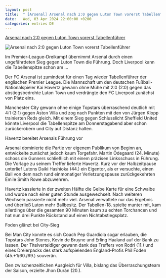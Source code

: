 ```yaml
---
layout: post
title:  " [Arsenal] Arsenal nach 2:0 gegen Luton Town vorerst Tabellenführer"
date:   Wed, 03 Apr 2024 22:00:00 +0200
categories: entries DE
---
```

[Arsenal nach 2:0 gegen Luton Town vorerst Tabellenführer](https://www.schwaebische.de/sport/arsenal-nach-20-gegen-luton-town-vorerst-tabellenfuehrer-2404769)

![Arsenal nach 2:0 gegen Luton Town vorerst Tabellenführer](https://cdn.schwaebische.de/2024/04/03/615ad724-01f3-416f-a28a-0599f5f42b0f.jpeg)

Im Premier-League-Dreikampf übernimmt Arsenal durch einen ungefährdeten Sieg gegen Luton Town die Führung. Doch Liverpool kann die Tabellenspitze schon am ...

Der FC Arsenal ist zumindest für einen Tag wieder Tabellenführer der englischen Premier League. Die Mannschaft um den deutschen Fußball-Nationalspieler Kai Havertz gewann ohne Mühe mit 2:0 (2:0) gegen das abstiegsbedrohte Luton Town und verdrängte den FC Liverpool zunächst von Platz eins.

Manchester City gewann ohne einige Topstars überraschend deutlich mit 4:1 (2:1) gegen Aston Villa und zog nach Punkten mit den von Jürgen Klopp trainierten Reds gleich. Mit einem Sieg gegen Schlusslicht Sheffield United könnte Liverpool die Tabellenspitze am Donnerstagabend aber schon zurückerobern und City auf Distanz halten.

Havertz bereitet Arsenals Führung vor

Arsenal dominierte die Partie vor eigenem Publikum von Beginn an, entwickelte zunächst jedoch kaum Torgefahr. Martin Ödegaard (24. Minute) schoss die Gunners schließlich mit einem präzisen Linksschuss in Führung. Die Vorlage zu seinem Treffer lieferte Havertz. Kurz vor der Halbzeitpause unterlief Lutons Daiki Hashioka (44.) ein Eigentor, als er versuchte, einen Ball von dem nach rund einmonatiger Verletzungspause zurückgekehrten Emile Smith Rowe abzuwehren.

Havertz kassierte in der zweiten Hälfte die Gelbe Karte für eine Schwalbe und wurde nach einer guten Stunde ausgewechselt. Nach weiteren Wechseln passierte nicht mehr viel. Arsenal verwaltete nur das Ergebnis und überließ Luton mehr Ballbesitz. Der Tabellen-18. spielte munter mit, kam allerdings über die gesamten 90 Minuten kaum zu echten Torchancen und hat nun drei Punkte Rückstand auf einen Nichtabstiegsplatz.

Foden glänzt bei City-Sieg

Bei Man City konnte es sich Coach Pep Guardiola sogar erlauben, die Topstars John Stones, Kevin de Bruyne und Erling Haaland auf der Bank zu lassen. Der Titelverteidiger gewann dank des Treffers von Rodri (11.) und eines Dreierpacks des stark aufspielenden England-Profis Phil Foden (45.+1/60./69.) souverän.

Den zwischenzeitlichen Ausgleich für Villa, bislang das Überraschungsteam der Saison, erzielte Jhon Durán (20.).

